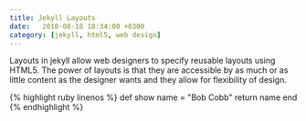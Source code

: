 ```yaml
---
title: Jekyll Layouts
date:   2018-08-18 18:34:00 +0300
category: [jekyll, html5, web design]
---
```

Layouts in jekyll allow web designers to specify reusable layouts using HTML5. <!--more-->The power of layouts is that they are accessible by as much or as little content as the designer wants and they allow for flexibility of design.

{% highlight ruby linenos %}
def show
  name = "Bob Cobb"
  return name
end
{% endhighlight %}